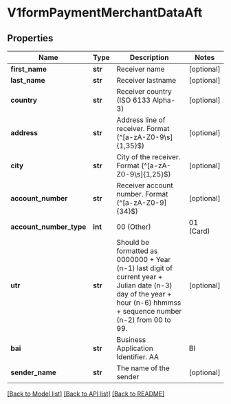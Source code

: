 # V1formPaymentMerchantDataAft

## Properties
Name | Type | Description | Notes
------------ | ------------- | ------------- | -------------
**first_name** | **str** | Receiver name | [optional] 
**last_name** | **str** | Receiver lastname | [optional] 
**country** | **str** | Receiver country (ISO 6133 Alpha-3) | [optional] 
**address** | **str** | Address line of receiver. Format (^[a-zA-Z0-9\\s]{1,35}$) | [optional] 
**city** | **str** | City of the receiver. Format (^[a-zA-Z0-9\\s]{1,25}$) | [optional] 
**account_number** | **str** | Receiver account number. Format (^[a-zA-Z0-9]{34}$) | [optional] 
**account_number_type** | **int** | 00 (Other) | 01 (Card) | 02 (Account) | 03 (Cash) | 05 - Phone Number | 06 - Bank account number (BAN) + Bank Identification Сode (BIC) | 07 - Wallet ID  | 08 - | [optional] 
**utr** | **str** | Should be formatted as 0000000 + Year (n-1) last digit of current year + Julian date (n-3) day of the year  + hour (n-6) hhmmss + sequence number (n-2) from 00 to 99. | [optional] 
**bai** | **str** | Business Application Identifier. AA|BI | [optional] 
**sender_name** | **str** | The name of the sender | [optional] 

[[Back to Model list]](../README.md#documentation-for-models) [[Back to API list]](../README.md#documentation-for-api-endpoints) [[Back to README]](../README.md)

